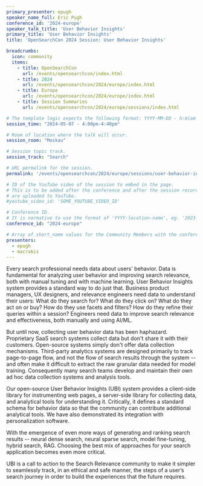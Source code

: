 ```yaml
---
primary_presenter: epugh
speaker_name_full: Eric Pugh
conference_id: '2024-europe'
speaker_talk_title: 'User Behavior Insights'
primary_title: 'User Behavior Insights'
title: 'OpenSearchCon 2024 Session: User Behavior Insights'

breadcrumbs:
  icon: community
  items:
    - title: OpenSearchCon
      url: /events/opensearchcon/index.html
    - title: 2024
      url: /events/opensearchcon/2024/europe/index.html
    - title: Europe
      url: /events/opensearchcon/2024/europe/index.html
    - title: Session Summaries
      url: /events/opensearchcon/2024/europe/sessions/index.html

# The template logic expects the following format: YYYY-MM-DD - h:m(am|pm)-(h:m(am|pm))
session_time: "2024-05-07 - 4:00pm-4:40pm"

# Room of location where the talk will occur.
session_room: "Moskau"

# Session topic track.
session_track: "Search"

# URL permalink for the session.
permalink: '/events/opensearchcon/2024/europe/sessions/user-behavior-insights.html'

# ID of the YouTube video of the session to embed in the page.
# This is to be added after the conference and after the session recordings
# are uploaded to YouTube.
#youtube_video_id: 'SOME_YOUTUBE_VIDEO_ID'

# Conference ID.
# It is normative to use the format of 'YYYY-location-name', eg. '2023-north-america'.
conference_id: "2024-europe"

# Array of short_name values for the Community Members with the conference_speaker persona whom are presenting the session. This includes the primary_speaker indicated above and any other presenters (if any).
presenters:
  - epugh
  - macrakis
---
```

Every search professional needs data about users' behavior. Data is fundamental for analyzing user behavior and improving search relevance, both with manual tuning and with machine learning. User Behavior Insights system provides a standard way to do just that.
Business product managers, UX designers, and relevance engineers need data to understand their users: What do they search for? What do they click on? What do they act on or buy? How do they use facets and filters? How do they refine their queries within a session? Engineers need data to improve search relevance and effectiveness, both manually and using AI/ML.

But until now, collecting user behavior data has been haphazard. Proprietary SaaS search systems collect data but don't share it with their customers. Open-source systems simply don't offer data collection mechanisms. Third-party analytics systems are designed primarily to track page-to-page flow, and not the flow of search results through the system -- and often make it difficult to extract the raw granular data needed for model training. Consequently many search teams develop and maintain their own ad hoc data collection systems and analysis tools.

Our open-source User Behavior Insights (UBI) system provides a client-side library for instrumenting web pages, a server-side library for collecting data, and analytical tools for understanding it. Critically, it defines a standard schema for behavior data so that the community can contribute additional analytical tools. We have also demonstrated its integration with personalization software.

With the emergence of even more ways of generating and ranking search results -- neural dense search, neural sparse search, model fine-tuning, hybrid search, RAG. Choosing the best mix of approaches for your search application becomes even more critical.

UBI is a call to action to the Search Relevance community to make it simpler to seamlessly track, in an ethical and safe manner, the steps of a user’s search journey in order to build the experiences that the future requires.